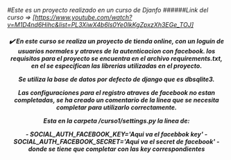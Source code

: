 <em> #Este es un proyecto realizado en un curso de Djanfo <em> </em>
######Link del curso => [https://www.youtube.com/watch?v=M1D4nd6Hihc&list=PL3XiwX4b6ls0Ye0IkKgZpxzXh3EGe_TOJ]

<h4 align="center">
✔️  En este curso se realiza un proyecto de tienda online, con un loguin de usuarios normales y atraves de la autenticacion con facebook.
los requisitos para el proyecto se encuentra en el archivo requirements.txt, en el se especifican las librerias utilizadas en el proyecto.
<p>Se utiliza la base de datos por defecto de django que es dbsqlite3.</p>
<p>Las configuraciones para el registro atraves de facebook no estan completadas, se ha creado un comentario de la linea que se necesita completar para utilizarlo correctamente.</p>
<p> Esta en la carpeta /curso1/settings.py la linea de:</p>
- SOCIAL_AUTH_FACEBOOK_KEY='Aqui va el facebbok key' 
- SOCIAL_AUTH_FACEBOOK_SECRET='Aqui va el secret de facebook'
- donde se tiene que completar con las key correspondientes 
</h4>

